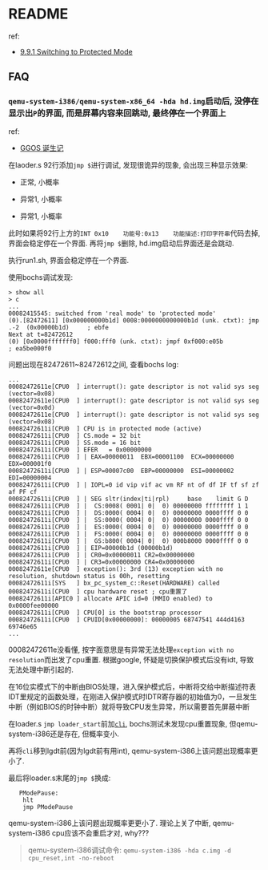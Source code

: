 # README
ref:
- [9.9.1 Switching to Protected Mode](https://www.intel.sg/content/dam/www/public/us/en/documents/manuals/64-ia-32-architectures-software-developer-vol-3a-part-1-manual.pdf)

## FAQ
### `qemu-system-i386/qemu-system-x86_64 -hda hd.img`启动后, 没停在显示出`P`的界面, 而是屏幕内容来回跳动, 最终停在一个界面上
ref:
- [GGOS 诞生记](https://blog.gzti.me/posts/2022/2430028/index.html)

在laoder.s 92行添加`jmp $`进行调试, 发现很诡异的现象, 会出现三种显示效果:
- 正常, 小概率

	[](misc/2023-05-26_14-14-42.png)
- 异常1, 小概率

	[](misc/2023-05-26_14-14-06.png)
- 异常1, 小概率

	[](misc/2023-05-26_14-15-37.png)

此时如果将92行上方的`INT 0x10    功能号:0x13    功能描述:打印字符串`代码去掉, 界面会稳定停在一个界面. 再将`jmp $`删除, hd.img启动后界面还是会跳动.

执行run1.sh, 界面会稳定停在一个界面.

使用bochs调试发现:
```
> show all
> c
...
00082415545: switched from 'real mode' to 'protected mode'
(0).[82472611] [0x000000000b1d] 0008:0000000000000b1d (unk. ctxt): jmp .-2  (0x00000b1d)     ; ebfe
Next at t=82472612
(0) [0x0000fffffff0] f000:fff0 (unk. ctxt): jmpf 0xf000:e05b          ; ea5be000f0
```

问题出现在82472611~82472612之间, 查看bochs log:
```
...
00082472611e[CPU0  ] interrupt(): gate descriptor is not valid sys seg (vector=0x08)
00082472611e[CPU0  ] interrupt(): gate descriptor is not valid sys seg (vector=0x0d)
00082472611e[CPU0  ] interrupt(): gate descriptor is not valid sys seg (vector=0x08)
00082472611i[CPU0  ] CPU is in protected mode (active)
00082472611i[CPU0  ] CS.mode = 32 bit
00082472611i[CPU0  ] SS.mode = 16 bit
00082472611i[CPU0  ] EFER   = 0x00000000
00082472611i[CPU0  ] | EAX=00000011  EBX=00001100  ECX=00000000  EDX=000001f0
00082472611i[CPU0  ] | ESP=00007c00  EBP=00000000  ESI=00000002  EDI=00000004
00082472611i[CPU0  ] | IOPL=0 id vip vif ac vm RF nt of df IF tf sf zf af PF cf
00082472611i[CPU0  ] | SEG sltr(index|ti|rpl)     base    limit G D
00082472611i[CPU0  ] |  CS:0008( 0001| 0|  0) 00000000 ffffffff 1 1
00082472611i[CPU0  ] |  DS:0000( 0004| 0|  0) 00000000 0000ffff 0 0
00082472611i[CPU0  ] |  SS:0000( 0004| 0|  0) 00000000 0000ffff 0 0
00082472611i[CPU0  ] |  ES:0000( 0004| 0|  0) 00000000 0000ffff 0 0
00082472611i[CPU0  ] |  FS:0000( 0004| 0|  0) 00000000 0000ffff 0 0
00082472611i[CPU0  ] |  GS:b800( 0004| 0|  0) 000b8000 0000ffff 0 0
00082472611i[CPU0  ] | EIP=00000b1d (00000b1d)
00082472611i[CPU0  ] | CR0=0x00000011 CR2=0x00000000
00082472611i[CPU0  ] | CR3=0x00000000 CR4=0x00000000
00082472611e[CPU0  ] exception(): 3rd (13) exception with no resolution, shutdown status is 00h, resetting
00082472611i[SYS   ] bx_pc_system_c::Reset(HARDWARE) called
00082472611i[CPU0  ] cpu hardware reset ; cpu重置了
00082472611i[APIC0 ] allocate APIC id=0 (MMIO enabled) to 0x0000fee00000
00082472611i[CPU0  ] CPU[0] is the bootstrap processor
00082472611i[CPU0  ] CPUID[0x00000000]: 00000005 68747541 444d4163 69746e65
...
```
00082472611e没看懂, 按字面意思是有异常无法处理`exception with no resolution`而出发了cpu重置. 根据google, 怀疑是切换保护模式后没有idt, 导致无法处理中断引起的.

在16位实模式下的中断由BIOS处理，进入保护模式后，中断将交给中断描述符表IDT里规定的函数处理，在刚进入保护模式时IDTR寄存器的初始值为0，一旦发生中断（例如BIOS的时钟中断）就将导致CPU发生异常，所以需要首先屏蔽中断

在loader.s `jmp loader_start`前加[`cli`](https://mp.weixin.qq.com/s/VGhpbZaeyVwq3Ghs2E6eEw), bochs测试未发现cpu重置现象, 但qemu-system-i386还是存在, 但概率变小.

再将`cli`移到lgdt前(因为lgdt前有用int), qemu-system-i386上该问题出现概率更小了.

最后将loader.s末尾的`jmp $`换成:
```
   PModePause:
    hlt
    jmp PModePause
```

qemu-system-i386上该问题出现概率更更小了. 理论上关了中断, qemu-system-i386 cpu应该不会重启才对, why???

> qemu-system-i386调试命令: `qemu-system-i386 -hda c.img -d cpu_reset,int -no-reboot`